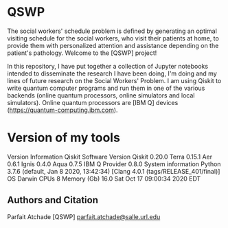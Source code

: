 # QSWP
The social workers' schedule problem is defined by generating an optimal visiting schedule for the social workers, who visit their patients at home, to provide them with personalized attention and assistance depending on the patient's pathology.
Welcome to the [QSWP] project!

In this repository, I have put together a collection of Jupyter notebooks intended to disseminate the research I have been doing, I'm doing and my lines of future research on the Social Workers' Problem. I am using Qiskit to write quantum computer programs and run them in one of the various backends (online quantum processors, online simulators and local simulators). Online quantum processors are [IBM Q] devices (https://quantum-computing.ibm.com).

# Version of my tools
Version Information
Qiskit Software	Version
Qiskit	0.20.0
Terra	0.15.1
Aer	0.6.1
Ignis	0.4.0
Aqua	0.7.5
IBM Q Provider	0.8.0
System information
Python	3.7.6 (default, Jan 8 2020, 13:42:34) [Clang 4.0.1 (tags/RELEASE_401/final)]
OS	Darwin
CPUs	8
Memory (Gb)	16.0
Sat Oct 17 09:00:34 2020 EDT


## Authors and Citation

Parfait Atchade 
[QSWP]
parfait.atchade@salle.url.edu



